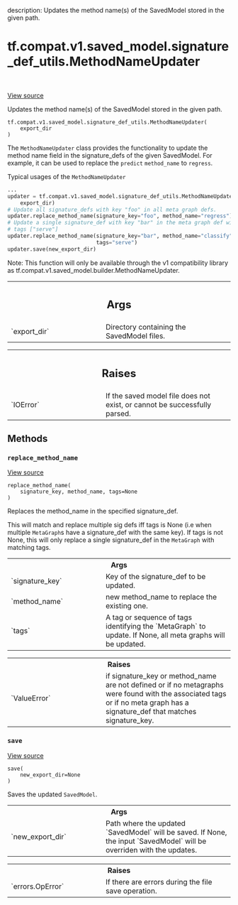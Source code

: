 description: Updates the method name(s) of the SavedModel stored in the given path.

<div itemscope itemtype="http://developers.google.com/ReferenceObject">
<meta itemprop="name" content="tf.compat.v1.saved_model.signature_def_utils.MethodNameUpdater" />
<meta itemprop="path" content="Stable" />
<meta itemprop="property" content="__init__"/>
<meta itemprop="property" content="replace_method_name"/>
<meta itemprop="property" content="save"/>
</div>

# tf.compat.v1.saved_model.signature_def_utils.MethodNameUpdater

<!-- Insert buttons and diff -->

<table class="tfo-notebook-buttons tfo-api nocontent" align="left">

</table>

<a target="_blank" class="external" href="/code/stable/tensorflow/python/saved_model/method_name_updater.py">View source</a>



Updates the method name(s) of the SavedModel stored in the given path.

<pre class="devsite-click-to-copy prettyprint lang-py tfo-signature-link">
<code>tf.compat.v1.saved_model.signature_def_utils.MethodNameUpdater(
    export_dir
)
</code></pre>



<!-- Placeholder for "Used in" -->

The `MethodNameUpdater` class provides the functionality to update the method
name field in the signature_defs of the given SavedModel. For example, it
can be used to replace the `predict` `method_name` to `regress`.

Typical usages of the `MethodNameUpdater`
```python
...
updater = tf.compat.v1.saved_model.signature_def_utils.MethodNameUpdater(
    export_dir)
# Update all signature_defs with key "foo" in all meta graph defs.
updater.replace_method_name(signature_key="foo", method_name="regress")
# Update a single signature_def with key "bar" in the meta graph def with
# tags ["serve"]
updater.replace_method_name(signature_key="bar", method_name="classify",
                            tags="serve")
updater.save(new_export_dir)
```

Note: This function will only be available through the v1 compatibility
library as tf.compat.v1.saved_model.builder.MethodNameUpdater.

<!-- Tabular view -->
 <table class="responsive fixed orange">
<colgroup><col width="214px"><col></colgroup>
<tr><th colspan="2"><h2 class="add-link">Args</h2></th></tr>

<tr>
<td>
`export_dir`
</td>
<td>
Directory containing the SavedModel files.
</td>
</tr>
</table>



<!-- Tabular view -->
 <table class="responsive fixed orange">
<colgroup><col width="214px"><col></colgroup>
<tr><th colspan="2"><h2 class="add-link">Raises</h2></th></tr>

<tr>
<td>
`IOError`
</td>
<td>
If the saved model file does not exist, or cannot be successfully
parsed.
</td>
</tr>
</table>



## Methods

<h3 id="replace_method_name"><code>replace_method_name</code></h3>

<a target="_blank" class="external" href="/code/stable/tensorflow/python/saved_model/method_name_updater.py">View source</a>

<pre class="devsite-click-to-copy prettyprint lang-py tfo-signature-link">
<code>replace_method_name(
    signature_key, method_name, tags=None
)
</code></pre>

Replaces the method_name in the specified signature_def.

This will match and replace multiple sig defs iff tags is None (i.e when
multiple `MetaGraph`s have a signature_def with the same key).
If tags is not None, this will only replace a single signature_def in the
`MetaGraph` with matching tags.

<!-- Tabular view -->
 <table class="responsive fixed orange">
<colgroup><col width="214px"><col></colgroup>
<tr><th colspan="2">Args</th></tr>

<tr>
<td>
`signature_key`
</td>
<td>
Key of the signature_def to be updated.
</td>
</tr><tr>
<td>
`method_name`
</td>
<td>
new method_name to replace the existing one.
</td>
</tr><tr>
<td>
`tags`
</td>
<td>
A tag or sequence of tags identifying the `MetaGraph` to update. If
None, all meta graphs will be updated.
</td>
</tr>
</table>



<!-- Tabular view -->
 <table class="responsive fixed orange">
<colgroup><col width="214px"><col></colgroup>
<tr><th colspan="2">Raises</th></tr>

<tr>
<td>
`ValueError`
</td>
<td>
if signature_key or method_name are not defined or
if no metagraphs were found with the associated tags or
if no meta graph has a signature_def that matches signature_key.
</td>
</tr>
</table>



<h3 id="save"><code>save</code></h3>

<a target="_blank" class="external" href="/code/stable/tensorflow/python/saved_model/method_name_updater.py">View source</a>

<pre class="devsite-click-to-copy prettyprint lang-py tfo-signature-link">
<code>save(
    new_export_dir=None
)
</code></pre>

Saves the updated `SavedModel`.


<!-- Tabular view -->
 <table class="responsive fixed orange">
<colgroup><col width="214px"><col></colgroup>
<tr><th colspan="2">Args</th></tr>

<tr>
<td>
`new_export_dir`
</td>
<td>
Path where the updated `SavedModel` will be saved. If
None, the input `SavedModel` will be overriden with the updates.
</td>
</tr>
</table>



<!-- Tabular view -->
 <table class="responsive fixed orange">
<colgroup><col width="214px"><col></colgroup>
<tr><th colspan="2">Raises</th></tr>

<tr>
<td>
`errors.OpError`
</td>
<td>
If there are errors during the file save operation.
</td>
</tr>
</table>






